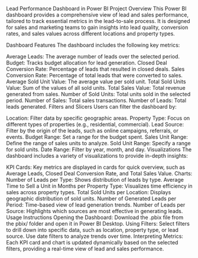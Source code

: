 Lead Performance Dashboard in Power BI
Project Overview
This Power BI dashboard provides a comprehensive view of lead and sales performance, tailored to track essential metrics in the lead-to-sale process. It is designed for sales and marketing teams to gain insights into lead quality, conversion rates, and sales values across different locations and property types.

Dashboard Features
The dashboard includes the following key metrics:

Average Leads: The average number of leads over the selected period.
Budget: Tracks budget allocation for lead generation.
Closed Deal Conversion Rate: Percentage of leads that resulted in closed deals.
Sales Conversion Rate: Percentage of total leads that were converted to sales.
Average Sold Unit Value: The average value per sold unit.
Total Sold Units Value: Sum of the values of all sold units.
Total Sales Value: Total revenue generated from sales.
Number of Sold Units: Total units sold in the selected period.
Number of Sales: Total sales transactions.
Number of Leads: Total leads generated.
Filters and Slicers
Users can filter the dashboard by:

Location: Filter data by specific geographic areas.
Property Type: Focus on different types of properties (e.g., residential, commercial).
Lead Source: Filter by the origin of the leads, such as online campaigns, referrals, or events.
Budget Range: Set a range for the budget spent.
Sales Unit Range: Define the range of sales units to analyze.
Sold Unit Range: Specify a range for sold units.
Date Range: Filter by year, month, and day.
Visualizations
The dashboard includes a variety of visualizations to provide in-depth insights:

KPI Cards: Key metrics are displayed in cards for quick overview, such as Average Leads, Closed Deal Conversion Rate, and Total Sales Value.
Charts:
Number of Leads per Type: Shows distribution of leads by type.
Average Time to Sell a Unit in Months per Property Type: Visualizes time efficiency in sales across property types.
Total Sold Units per Location: Displays geographic distribution of sold units.
Number of Generated Leads per Period: Time-based view of lead generation trends.
Number of Leads per Source: Highlights which sources are most effective in generating leads.
Usage Instructions
Opening the Dashboard: Download the .pbix file from the pbix/ folder and open it in Power BI Desktop.
Using Filters: Select filters to drill down into specific data, such as location, property type, or lead source. Use date filters to analyze trends over time.
Interpreting Metrics: Each KPI card and chart is updated dynamically based on the selected filters, providing a real-time view of lead and sales performance.
